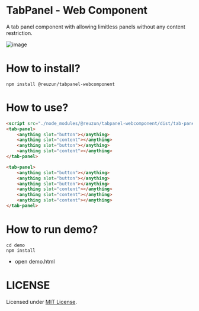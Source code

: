 # TabPanel - Web Component

A tab panel component with allowing limitless panels without any content restriction.

![image](https://user-images.githubusercontent.com/73116832/209718725-211336f9-1a86-4a8e-a7c3-29eb16874951.png)

# How to install?
```
npm install @reuzun/tabpanel-webcomponent
```

# How to use?
```html
<script src="./node_modules/@reuzun/tabpanel-webcomponent/dist/tab-panel.js"></script>
<tab-panel>
    <anything slot="button"></anything>
    <anything slot="content"></anything>    
    <anything slot="button"></anything>
    <anything slot="content"></anything>
</tab-panel>

<tab-panel>
    <anything slot="button"></anything>
    <anything slot="button"></anything>
    <anything slot="button"></anything>
    <anything slot="content"></anything>
    <anything slot="content"></anything>
    <anything slot="content"></anything>
</tab-panel>
```

# How to run demo?

```
cd demo
npm install
```

* open demo.html

# LICENSE
Licensed under [MIT License](LICENSE).